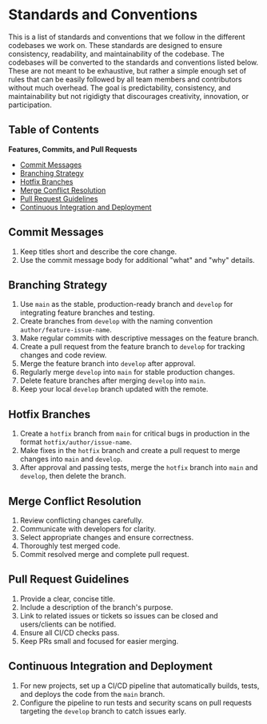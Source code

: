 # Standards and Conventions

This is a list of standards and conventions that we follow in the different codebases we work on. These standards are designed to ensure consistency, readability, and maintainability of the codebase. The codebases will be converted to the standards and conventions listed below. These are not meant to be exhaustive, but rather a simple enough set of rules that can be easily followed by all team members and contributors without much overhead. The goal is predictability, consistency, and maintainability but not rigidigty that discourages creativity, innovation, or participation.

## Table of Contents
**Features, Commits, and Pull Requests**
- [Commit Messages](#commit-messages)
- [Branching Strategy](#branching-strategy)
- [Hotfix Branches](#hotfix-branches)
- [Merge Conflict Resolution](#merge-conflict-resolution)
- [Pull Request Guidelines](#pull-request-guidelines)
- [Continuous Integration and Deployment](#continuous-integration-and-deployment)

## Commit Messages
1. Keep titles short and describe the core change.
2. Use the commit message body for additional "what" and "why" details.

## Branching Strategy
1. Use `main` as the stable, production-ready branch and `develop` for integrating feature branches and testing.
2. Create branches from `develop` with the naming convention `author/feature-issue-name`.
3. Make regular commits with descriptive messages on the feature branch.
4. Create a pull request from the feature branch to `develop` for tracking changes and code review.
5. Merge the feature branch into `develop` after approval.
6. Regularly merge `develop` into `main` for stable production changes.
7. Delete feature branches after merging `develop` into `main`.
8. Keep your local `develop` branch updated with the remote.

## Hotfix Branches
1. Create a `hotfix` branch from `main` for critical bugs in production in the format `hotfix/author/issue-name`.
2. Make fixes in the `hotfix` branch and create a pull request to merge changes into `main` and `develop`.
3. After approval and passing tests, merge the `hotfix` branch into `main` and `develop`, then delete the branch.

## Merge Conflict Resolution
1. Review conflicting changes carefully.
2. Communicate with developers for clarity.
3. Select appropriate changes and ensure correctness.
4. Thoroughly test merged code.
5. Commit resolved merge and complete pull request.
## Pull Request Guidelines
1. Provide a clear, concise title.
2. Include a description of the branch's purpose.
3. Link to related issues or tickets so issues can be closed and users/clients can be notified.
4. Ensure all CI/CD checks pass.
5. Keep PRs small and focused for easier merging.

## Continuous Integration and Deployment
1. For new projects, set up a CI/CD pipeline that automatically builds, tests, and deploys the code from the `main` branch.
2. Configure the pipeline to run tests and security scans on pull requests targeting the `develop` branch to catch issues early.
